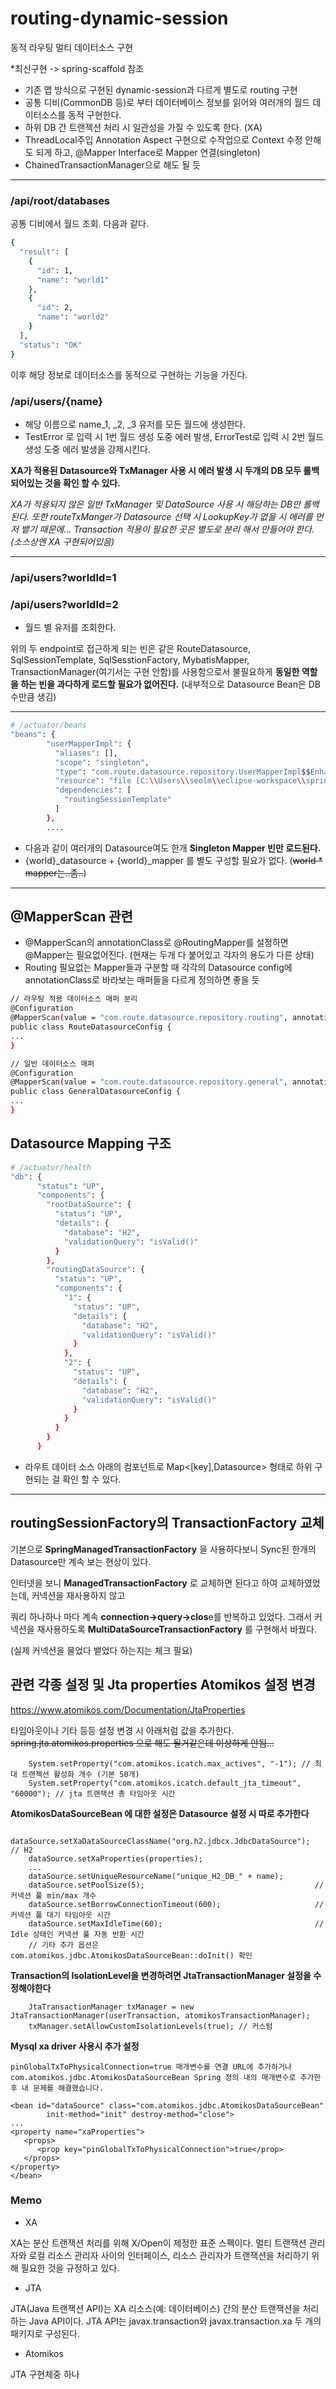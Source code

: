 # routing-dynamic-session
동적 라우팅 멀티 데이터소스 구현

*최신구현 -> spring-scaffold 참조

- 기존 맵 방식으로 구현된 dynamic-session과 다르게 별도로 routing 구현
- 공통 디비(CommonDB 등)로 부터 데이터베이스 정보를 읽어와 여러개의 월드 데이터소스를 동적 구현한다.
- 하위 DB 간 트랜젝션 처리 시 일관성을 가질 수 있도록 한다. (XA)
- ThreadLocal주입 Annotation Aspect 구현으로 수작업으로 Context 수정 안해도 되게 하고, @Mapper Interface로 Mapper 연결(singleton) 
- ChainedTransactionManager으로 해도 될 듯

---

### /api/root/databases
공통 디비에서 월드 조회. 다음과 같다.
```bash
{
  "result": [
    {
      "id": 1,
      "name": "world1"
    },
    {
      "id": 2,
      "name": "world2"
    }
  ],
  "status": "OK"
}
```

이후 해당 정보로 데이터소스를 동적으로 구현하는 기능을 가진다. 
### /api/users/{name}
- 해당 이름으로 name_1, _2, _3 유저를 모든 월드에 생성한다.
- TestError 로 입력 시 1번 월드 생성 도중 에러 발생, ErrorTest로 입력 시 2번 월드 생성 도중 에러 발생을 강제시킨다.

**XA가 적용된 Datasource와 TxManager 사용 시 에러 발생 시 두개의 DB 모두 롤백되어있는 것을 확인 할 수 있다.**

*XA가 적용되지 않은 일반 TxManager 및 DataSource 사용 시 해당하는 DB만 롤백된다. 또한 routeTxManger가 Datasource 선택 시 LookupKey가 없을 시
에러를 먼저 뱉기 때문에... Transaction 적용이 필요한 곳은 별도로 분리 해서 만들어야 한다. (소스상엔 XA 구현되어있음)*

---

### /api/users?worldId=1
### /api/users?worldId=2
- 월드 별 유저를 조회한다.

위의 두 endpoint로 접근하게 되는 빈은 같은 RouteDatasource, SqlSessionTemplate, SqlSesstionFactory, MybatisMapper, TransactionManager(여기서는 구현 안함)를 
사용함으로서 불필요하게 **동일한 역할을 하는 빈을 과다하게 로드할 필요가 없어진다.** (내부적으로 Datasource Bean은 DB수만큼 생김)

---

```bash
# /actuator/beans
"beans": {
        "userMapperImpl": {
          "aliases": [],
          "scope": "singleton",
          "type": "com.route.datasource.repository.UserMapperImpl$$EnhancerBySpringCGLIB$$dda52561",
          "resource": "file [C:\\Users\\seolm\\eclipse-workspace\\spring-route-datasource\\target\\classes\\com\\route\\datasource\\repository\\UserMapperImpl.class]",
          "dependencies": [
            "routingSessionTemplate"
          ]
        },
        ....
```
- 다음과 같이 여러개의 Datasource여도 한개 **Singleton Mapper 빈만 로드된다.**
- {world}_datasource + {world}_mapper 를 별도 구성할 필요가 없다. (~~world * mapper는..좀..~~)

---

## @MapperScan 관련

- @MapperScan의 annotationClass로 @RoutingMapper를 설정하면 @Mapper는 필요없어진다. (현재는 두개 다 붙어있고 각자의 용도가 다른 상태)
- Routing 필요없는 Mapper들과 구분할 때 각각의 Datasource config에 annotationClass로 바라보는 매퍼들을 다르게 정의하면 좋을 듯

```bash
// 라우팅 적용 데이터소스 매퍼 분리
@Configuration
@MapperScan(value = "com.route.datasource.repository.routing", annotationClass = RoutingMapper.class sqlSessionFactoryRef = "routingSessionFactory")
public class RouteDatasourceConfig {
...
}

// 일반 데이터소스 매퍼
@Configuration
@MapperScan(value = "com.route.datasource.repository.general", annotationClass = Mapper.class sqlSessionFactoryRef = "generalSessionFactory")
public class GeneralDatasourceConfig {
...
}
```

## Datasource Mapping 구조
```bash
# /actuator/health
"db": {
      "status": "UP",
      "components": {
        "rootDataSource": {
          "status": "UP",
          "details": {
            "database": "H2",
            "validationQuery": "isValid()"
          }
        },
        "routingDataSource": {
          "status": "UP",
          "components": {
            "1": {
              "status": "UP",
              "details": {
                "database": "H2",
                "validationQuery": "isValid()"
              }
            },
            "2": {
              "status": "UP",
              "details": {
                "database": "H2",
                "validationQuery": "isValid()"
              }
            }
          }
        }
      }
```
- 라우트 데이터 소스 아래의 컴포넌트로 Map<[key],Datasource> 형태로 하위 구현되는 걸 확인 할 수 있다.

---

## routingSessionFactory의 TransactionFactory 교체

기본으로 **SpringManagedTransactionFactory** 을 사용하다보니 Sync된 한개의 Datasource만 계속 보는 현상이 있다.

인터넷을 보니 **ManagedTransactionFactory** 로 교체하면 된다고 하여 교체하였었는데, 커넥션을 재사용하지 않고

쿼리 하나하나 마다 계속 **connection->query->clos**e를 반복하고 있었다. 그래서 커넥션을 재사용하도록 **MultiDataSourceTransactionFactory** 를 구현해서 바꿨다.

(실제 커넥션을 물었다 뱉었다 하는지는 체크 필요)

## 관련 각종 설정 및 Jta properties Atomikos 설정 변경

https://www.atomikos.com/Documentation/JtaProperties

타임아웃이나 기타 등등 설정 변경 시 아래처럼 값을 추가한다.
~~spring.jta.atomikos.properties 으로 해도 될거같은데 이상하게 안됨...~~
```
    System.setProperty("com.atomikos.icatch.max_actives", "-1"); // 최대 트랜젝션 활성화 개수 (기본 50개)
    System.setProperty("com.atomikos.icatch.default_jta_timeout", "60000"); // jta 트랜잭션 총 타임아웃 시간
```

**AtomikosDataSourceBean 에 대한 설정은 Datasource 설정 시 따로 추가한다**
```
    dataSource.setXaDataSourceClassName("org.h2.jdbcx.JdbcDataSource");  // H2
    dataSource.setXaProperties(properties);
    ...
    dataSource.setUniqueResourceName("unique_H2_DB_" + name);
    dataSource.setPoolSize(5);                                      // 커넥션 풀 min/max 개수
    dataSource.setBorrowConnectionTimeout(600);                     // 커넥션 풀 대기 타임아웃 시간
    dataSource.setMaxIdleTime(60);                                  // Idle 상태인 커넥션 풀 자동 반환 시간
    // 기타 추가 옵션은 com.atomikos.jdbc.AtomikosDataSourceBean::doInit() 확인
```

**Transaction의 IsolationLevel을 변경하려면 JtaTransactionManager 설정을 수정해야한다**
```
    JtaTransactionManager txManager = new JtaTransactionManager(userTransaction, atomikosTransactionManager);
    txManager.setAllowCustomIsolationLevels(true); // 커스텀 
```

**Mysql xa driver 사용시 추가 설정**
```
pinGlobalTxToPhysicalConnection=true 매개변수를 연결 URL에 추가하거나 com.atomikos.jdbc.AtomikosDataSourceBean Spring 정의 내의 매개변수로 추가한 후 내 문제를 해결했습니다.

<bean id="dataSource" class="com.atomikos.jdbc.AtomikosDataSourceBean"
        init-method="init" destroy-method="close">
...
<property name="xaProperties">
   <props>
      <prop key="pinGlobalTxToPhysicalConnection">true</prop>  
   </props>     
</property>
</bean>
```

### Memo

- XA

XA는 분산 트랜잭션 처리를 위해 X/Open이 제정한 표준 스펙이다. 멀티 트랜잭션 관리자와 로컬 리소스 관리자 사이의 인터페이스, 리소스 관리자가 트랜잭션을 처리하기 위해 필요한 것을 규정하고 있다.

- JTA

JTA(Java 트랜잭션 API)는 XA 리소스(예: 데이터베이스) 간의 분산 트랜잭션을 처리하는 Java API이다. JTA API는 javax.transaction와 javax.transaction.xa 두 개의 패키지로 구성된다.

- Atomikos

JTA 구현체중 하나
